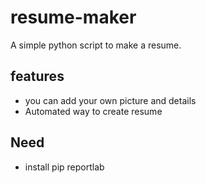 # resume-maker
A simple python script to make a resume.

## features  

* you can add your own picture and details
* Automated way to create resume

## Need

* install pip reportlab 
